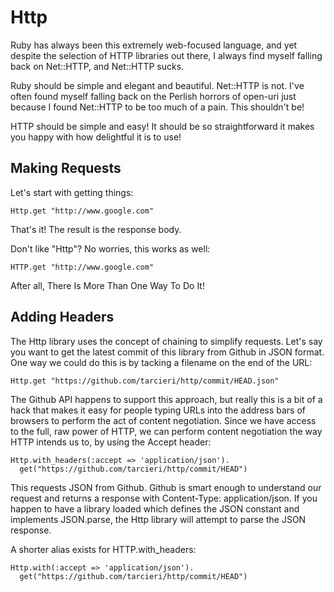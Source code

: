 Http
====

Ruby has always been this extremely web-focused language, and yet despite the
selection of HTTP libraries out there, I always find myself falling back on
Net::HTTP, and Net::HTTP sucks.

Ruby should be simple and elegant and beautiful. Net::HTTP is not. I've often
found myself falling back on the Perlish horrors of open-uri just because I
found Net::HTTP to be too much of a pain. This shouldn't be!

HTTP should be simple and easy! It should be so straightforward it makes
you happy with how delightful it is to use!

Making Requests
---------------

Let's start with getting things:

    Http.get "http://www.google.com"

That's it! The result is the response body.

Don't like "Http"? No worries, this works as well:

    HTTP.get "http://www.google.com"

After all, There Is More Than One Way To Do It!

Adding Headers
--------------

The Http library uses the concept of chaining to simplify requests. Let's say
you want to get the latest commit of this library from Github in JSON format.
One way we could do this is by tacking a filename on the end of the URL:

    Http.get "https://github.com/tarcieri/http/commit/HEAD.json"

The Github API happens to support this approach, but really this is a bit of a
hack that makes it easy for people typing URLs into the address bars of
browsers to perform the act of content negotiation. Since we have access to
the full, raw power of HTTP, we can perform content negotiation the way HTTP
intends us to, by using the Accept header:

    Http.with_headers(:accept => 'application/json').
      get("https://github.com/tarcieri/http/commit/HEAD")

This requests JSON from Github. Github is smart enough to understand our
request and returns a response with Content-Type: application/json. If you
happen to have a library loaded which defines the JSON constant and implements
JSON.parse, the Http library will attempt to parse the JSON response.

A shorter alias exists for HTTP.with_headers:

	Http.with(:accept => 'application/json').
	  get("https://github.com/tarcieri/http/commit/HEAD")